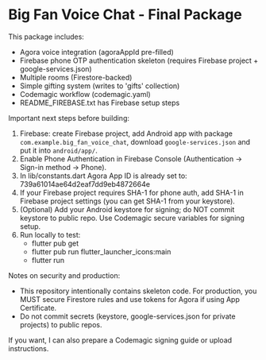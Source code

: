 # Big Fan Voice Chat - Final Package

This package includes:
- Agora voice integration (agoraAppId pre-filled)
- Firebase phone OTP authentication skeleton (requires Firebase project + google-services.json)
- Multiple rooms (Firestore-backed)
- Simple gifting system (writes to 'gifts' collection)
- Codemagic workflow (codemagic.yaml)
- README_FIREBASE.txt has Firebase setup steps

Important next steps before building:
1) Firebase: create Firebase project, add Android app with package `com.example.big_fan_voice_chat`, download `google-services.json` and put it into `android/app/`.
2) Enable Phone Authentication in Firebase Console (Authentication -> Sign-in method -> Phone).
3) In lib/constants.dart Agora App ID is already set to: 739a61014ae64d2eaf7dd9eb4872664e
4) If your Firebase project requires SHA-1 for phone auth, add SHA-1 in Firebase project settings (you can get SHA-1 from your keystore).
5) (Optional) Add your Android keystore for signing; do NOT commit keystore to public repo. Use Codemagic secure variables for signing setup.
6) Run locally to test:
   - flutter pub get
   - flutter pub run flutter_launcher_icons:main
   - flutter run

Notes on security and production:
- This repository intentionally contains skeleton code. For production, you MUST secure Firestore rules and use tokens for Agora if using App Certificate.
- Do not commit secrets (keystore, google-services.json for private projects) to public repos.

If you want, I can also prepare a Codemagic signing guide or upload instructions.